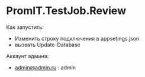 # PromIT.TestJob.Review

Как запустить:

- Изменить строку подключения в appsetings.json
- вызвать Update-Database

Аккаунт админа: 
- admin@admin.ru : admin
